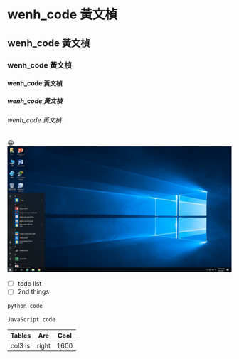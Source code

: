 # wenh_code 黃文楨
## wenh_code 黃文楨
### wenh_code 黃文楨
#### wenh_code 黃文楨
##### wenh_code 黃文楨
###### wenh_code 黃文楨
😀
![NKUST](nkust.jpg "高科大")

-[ ] todo list
-[ ] 2nd things

```Python
python code
```

```JavaScript 
JavaScript code 
```

|Tables|Are|Cool|
|-|-|-|
|col3 is |right|1600|




